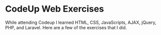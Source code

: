 # CodeUp Web Exercises

While attending Codeup I learned HTML, CSS, JavaScripts, AJAX, jQuery, PHP, and Laravel. Here are a few of the exercises that I did. 
